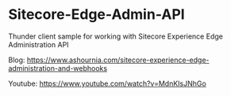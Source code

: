 # Sitecore-Edge-Admin-API
Thunder client sample for working with Sitecore Experience Edge Administration API

Blog: https://www.ashournia.com/sitecore-experience-edge-administration-and-webhooks

Youtube: https://www.youtube.com/watch?v=MdnKIsJNhGo


